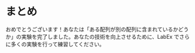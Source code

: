 # まとめ

おめでとうございます！あなたは「ある配列が別の配列に含まれているかどうか」の実験を完了しました。あなたの技術を向上させるために、LabEx でさらに多くの実験を行って練習してください。
